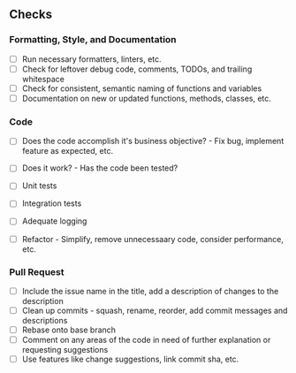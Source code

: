 ## Checks

### Formatting, Style, and Documentation
- [ ] Run necessary formatters, linters, etc.
- [ ] Check for leftover debug code, comments, TODOs, and trailing whitespace
- [ ] Check for consistent, semantic naming of functions and variables
- [ ] Documentation on new or updated functions, methods, classes, etc.

### Code
- [ ] Does the code accomplish it's business objective? - Fix bug, implement feature as expected, etc.
- [ ] Does it work? - Has the code been tested?
- [ ] Unit tests
- [ ] Integration tests
- [ ] Adequate logging
- [ ] Refactor - Simplify, remove unnecessaary code, consider performance, etc.


### Pull Request
- [ ] Include the issue name in the title, add a description of changes to the description
- [ ] Clean up commits - squash, rename, reorder, add commit messages and descriptions
- [ ] Rebase onto base branch
- [ ] Comment on any areas of the code in need of further explanation or requesting suggestions
- [ ] Use features like change suggestions, link commit sha, etc.